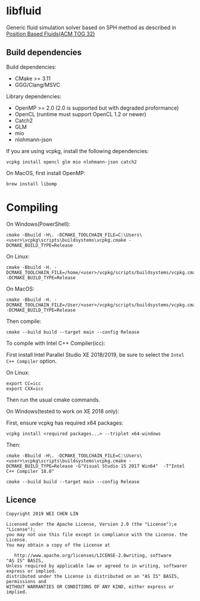 libfluid
========

Generic fluid simulation solver based on SPH method as described in [Position Based Fluids(ACM TOG 32)](http://mmacklin.com/pbf_sig_preprint.pdf)

## Build dependencies

Build dependencies:

 * CMake >= 3.11
 * GGG/Clang/MSVC

Library dependencies:

 * OpenMP >= 2.0 (2.0 is supported but with degraded proformance)
 * OpenCL (runtime must support OpenCL 1.2 or newer)
 * Catch2
 * GLM
 * mio
 * nlohmann-json
 
If you are using vcpkg, install the following dependencies:

    vcpkg install opencl glm mio nlohmann-json catch2

On MacOS, first install OpenMP:

    brew install libomp    

# Compiling

On Windows(PowerShell):

    cmake -Bbuild -H\. -DCMAKE_TOOLCHAIN_FILE=C:\Users\<user>\vcpkg\scripts\buildsystems\vcpkg.cmake -DCMAKE_BUILD_TYPE=Release

On Linux:

    cmake -Bbuild -H. -DCMAKE_TOOLCHAIN_FILE=/home/<user>/vcpkg/scripts/buildsystems/vcpkg.cmake -DCMAKE_BUILD_TYPE=Release

On MacOS:

    cmake -Bbuild -H. -DCMAKE_TOOLCHAIN_FILE=/User/<user>/vcpkg/scripts/buildsystems/vcpkg.cmake -DCMAKE_BUILD_TYPE=Release

Then compile:

    cmake --build build --target main --config Release



To compile with Intel C++ Compiler(icc):

First install Intel Parallel Studio XE 2018/2019, be sure to select the `Intel C++ Compiler` option.

On Linux:

    export CC=icc
    export CXX=icc
    
Then run the usual cmake commands.


On Windows(tested to work on XE 2018 only):

First, ensure vcpkg has required x64 packages:

    vcpkg install <required packages...> --triplet x64-windows

Then:

    cmake -Bbuild -H\. -DCMAKE_TOOLCHAIN_FILE=C:\Users\<user>\vcpkg\scripts\buildsystems\vcpkg.cmake -DCMAKE_BUILD_TYPE=Release -G"Visual Studio 15 2017 Win64"  -T"Intel C++ Compiler 18.0"
    
    cmake --build build --target main --config Release
    

## Licence

    Copyright 2019 WEI CHEN LIN
    
    Licensed under the Apache License, Version 2.0 (the "License");e "License");
    you may not use this file except in compliance with the License. the License.
    You may obtain a copy of the License at
    
       http://www.apache.org/licenses/LICENSE-2.0writing, software
    "AS IS" BASIS,
    Unless required by applicable law or agreed to in writing, softwarer express or implied.
    distributed under the License is distributed on an "AS IS" BASIS, permissions and
    WITHOUT WARRANTIES OR CONDITIONS OF ANY KIND, either express or implied.